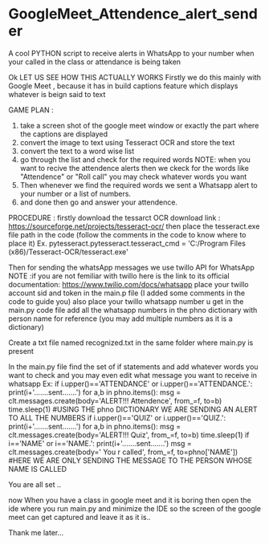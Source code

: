 # GoogleMeet_Attendence_alert_sender
A cool PYTHON script to receive alerts in WhatsApp to your number when your called in the class or attendance is being taken

Ok LET US SEE HOW THIS ACTUALLY WORKS
Firstly we do this mainly with Google Meet , because it has in build captions feature which displays whatever is beign said to text

GAME PLAN :
1) take a screen shot of the google meet window or exactly the part where the captions are displayed 
2) convert the image to text using Tesseract OCR and store the text
3) convert the text to a word wise list 
4) go through the list and check for the required words
 NOTE: when you want to recive the attendence alerts then we ckeck for the words like "Attendence" or "Roll call"
        you may check whatever words you want
5) Then whenever we find the required words we sent a Whatsapp alert to your number or a list of numbers.
6) and done then go and answer your attendence.


PROCEDURE :
firstly download the tessarct OCR
download link : https://sourceforge.net/projects/tesseract-ocr/
then place the tesseract.exe file path in the code (follow the comments in the code to know where to place it)
Ex. pytesseract.pytesseract.tesseract_cmd = 'C:/Program Files (x86)/Tesseract-OCR/tesseract.exe'


Then for sending the whatsApp messages we use twillo API for WhatsApp
NOTE :if you are not femiliar with twillo here is the link to its official documentation: https://www.twilio.com/docs/whatsapp
place your twillo account sid and token in the main.p file (I added some comments in the code to guide you)
also place your twillo whatsapp number u get in the main.py code file
add all the whatsapp numbers in the phno dictionary with person name for reference (you may add multiple numbers as it is a dictionary)

Create a txt file named recognized.txt in the same folder where main.py is present

In the main.py file find the set of if statements and add whatever words you want to check and you may even edit what message you want to receive in whatsapp
Ex:             if i.upper()=='ATTENDANCE' or i.upper()=='ATTENDANCE.':
                print(i+'.......sent.......')
                for a,b in phno.items():
                    msg = clt.messages.create(body='ALERT!!! Attendence', from_=f, to=b)
                    time.sleep(1)
                #USING THE phno DICTIONARY WE ARE SENDING AN ALERT TO ALL THE NUMBERS
                if i.upper()=='QUIZ' or i.upper()=='QUIZ.':
                  print(i+'.......sent.......')
                  for a,b in phno.items():
                      msg = clt.messages.create(body='ALERT!!! Quiz', from_=f, to=b)
                      time.sleep(1)
               if i=='NAME' or i=='NAME.':
                    print(i+'.......sent.......')
                    msg = clt.messages.create(body=' You r called', from_=f, to=phno['NAME'])
                    #HERE WE ARE ONLY SENDING THE MESSAGE TO THE PERSON WHOSE NAME IS CALLED
                    
You are all set ..

now When you have a class in google meet and it is boring then open the ide where you run main.py and minimize the IDE so the screen of the google meet can get captured
and leave it as it is..

Thank me later...
